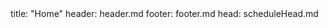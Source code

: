 <frontmatter>
title: "Home"
header: header.md
footer: footer.md
head: scheduleHead.md
</frontmatter>

<div class="website-content" id="main">

<include src="schedule/index.md#main" />

</div>